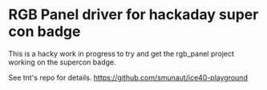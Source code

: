 RGB Panel driver for hackaday super con badge
=====================================

This is a hacky work in progress to try and get the rgb_panel project working
on the supercon badge.

See tnt's repo for details. https://github.com/smunaut/ice40-playground
